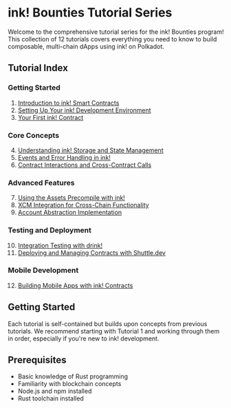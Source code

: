 # ink! Bounties Tutorial Series

Welcome to the comprehensive tutorial series for the ink! Bounties program! This collection of 12 tutorials covers everything you need to know to build composable, multi-chain dApps using ink! on Polkadot.

## Tutorial Index

### Getting Started
1. [Introduction to ink! Smart Contracts](./tutorials/01-introduction-to-ink.md)
2. [Setting Up Your ink! Development Environment](./tutorials/02-development-environment.md)
3. [Your First ink! Contract](./tutorials/03-first-contract.md)

### Core Concepts
4. [Understanding ink! Storage and State Management](./tutorials/04-storage-and-state.md)
5. [Events and Error Handling in ink!](./tutorials/05-events-and-errors.md)
6. [Contract Interactions and Cross-Contract Calls](./tutorials/06-contract-interactions.md)

### Advanced Features
7. [Using the Assets Precompile with ink!](./tutorials/07-assets-precompile.md)
8. [XCM Integration for Cross-Chain Functionality](./tutorials/08-xcm-integration.md)
9. [Account Abstraction Implementation](./tutorials/09-account-abstraction.md)

### Testing and Deployment
10. [Integration Testing with drink!](./tutorials/10-testing-with-drink.md)
11. [Deploying and Managing Contracts with Shuttle.dev](./tutorials/11-shuttle-deployment.md)

### Mobile Development
12. [Building Mobile Apps with ink! Contracts](./tutorials/12-mobile-integration.md)

## Getting Started

Each tutorial is self-contained but builds upon concepts from previous tutorials. We recommend starting with Tutorial 1 and working through them in order, especially if you're new to ink! development.

## Prerequisites

- Basic knowledge of Rust programming
- Familiarity with blockchain concepts
- Node.js and npm installed
- Rust toolchain installed
